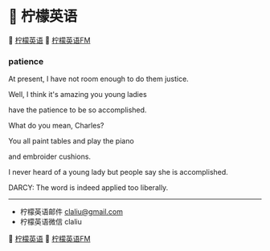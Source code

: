 # 🍋 柠檬英语

🍋 [柠檬英语](http://www.qin.me/)
🍋 [柠檬英语FM](http://www.qin.me/fm.html)

### patience

At present, I have not room enough
to do them justice.

Well, I think it's amazing
you young ladies

have the patience to be so accomplished.

What do you mean, Charles?

You all paint tables and play the piano

and embroider cushions.

I never heard of a young lady
but people say she is accomplished.

DARCY: The word is indeed applied
too liberally.

***

* 柠檬英语邮件 claliu@gmail.com
* 柠檬英语微信 claliu

🍋 [柠檬英语](http://www.qin.me/)
🍋 [柠檬英语FM](http://www.qin.me/fm.html)
